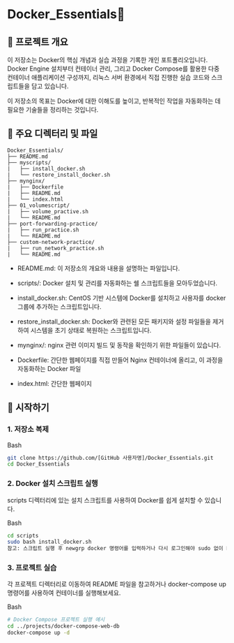 # Docker_Essentials📝
## 📖 프로젝트 개요
이 저장소는 Docker의 핵심 개념과 실습 과정을 기록한 개인 포트폴리오입니다. Docker Engine 설치부터 컨테이너 관리, 그리고 Docker Compose를 활용한 다중 컨테이너 애플리케이션 구성까지, 리눅스 서버 환경에서 직접 진행한 실습 코드와 스크립트들을 담고 있습니다.

이 저장소의 목표는 Docker에 대한 이해도를 높이고, 반복적인 작업을 자동화하는 데 필요한 기술들을 정리하는 것입니다.

## 📂 주요 디렉터리 및 파일
```
Docker_Essentials/
├── README.md
├── myscripts/
|   ├── install_docker.sh
|   └── restore_install_docker.sh
├── mynginx/
|   ├── Dockerfile
|   ├── README.md
|   └── index.html
├── 01_volumescript/
|   ├── volume_practive.sh
|   └── README.md
├── port-forwarding-practice/
|   ├── run_practice.sh
|   └── README.md
├── custom-network-practice/
|   ├── run_network_practice.sh
|   └── README.md
```

+ README.md: 이 저장소의 개요와 내용을 설명하는 파일입니다.

+ scripts/: Docker 설치 및 관리를 자동화하는 쉘 스크립트들을 모아두었습니다.

+ install_docker.sh: CentOS 기반 시스템에 Docker를 설치하고 사용자를 docker 그룹에 추가하는 스크립트입니다.

+ restore_install_docker.sh: Docker와 관련된 모든 패키지와 설정 파일들을 제거하여 시스템을 초기 상태로 복원하는 스크립트입니다.

+ mynginx/: nginx 관련 이미지 빌드 및 동작을 확인하기 위한 파일들이 있습니다.

+ Dockerfile:  간단한 웹페이지를 직접 만들어 Nginx 컨테이너에 올리고, 이 과정을 자동화하는 Docker 파일

+ index.html: 간단한 웹페이지


## 🚀 시작하기
### 1. 저장소 복제
Bash

```bash
git clone https://github.com/[GitHub 사용자명]/Docker_Essentials.git
cd Docker_Essentials
```

### 2. Docker 설치 스크립트 실행
scripts 디렉터리에 있는 설치 스크립트를 사용하여 Docker를 쉽게 설치할 수 있습니다.

Bash

```bash
cd scripts
sudo bash install_docker.sh
참고: 스크립트 실행 후 newgrp docker 명령어를 입력하거나 다시 로그인해야 sudo 없이 Docker 명령어를 사용할 수 있습니다.
```
### 3. 프로젝트 실습
각 프로젝트 디렉터리로 이동하여 README 파일을 참고하거나 docker-compose up 명령어를 사용하여 컨테이너를 실행해보세요.

Bash

```bash
# Docker Compose 프로젝트 실행 예시
cd ../projects/docker-compose-web-db
docker-compose up -d
```
